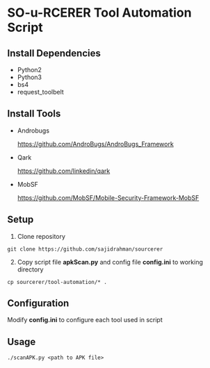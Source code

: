 # SO-u-RCERER Tool Automation Script #

## Install Dependencies ##
* Python2
* Python3
* bs4
* request_toolbelt

## Install Tools ##
* Androbugs

  https://github.com/AndroBugs/AndroBugs_Framework

* Qark

  https://github.com/linkedin/qark

* MobSF

  https://github.com/MobSF/Mobile-Security-Framework-MobSF


## Setup ##
1. Clone repository
```
git clone https://github.com/sajidrahman/sourcerer
```
2. Copy script file **apkScan.py** and config file **config.ini** to working directory
```
cp sourcerer/tool-automation/* .
```

## Configuration ##
Modify **config.ini** to configure each tool used in script


## Usage ##
```
./scanAPK.py <path to APK file>
```

